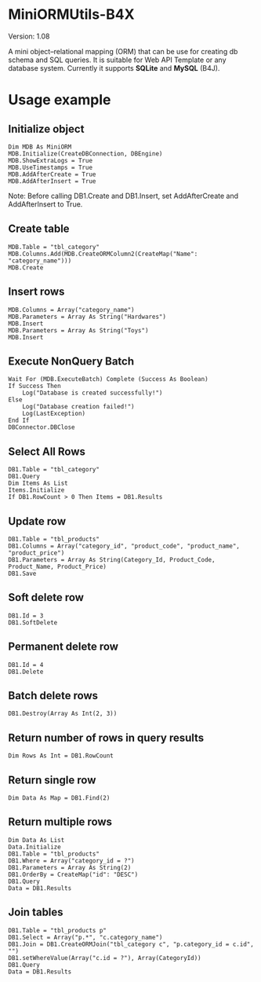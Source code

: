 # MiniORMUtils-B4X
Version: 1.08

A mini object–relational mapping (ORM) that can be use for creating db schema and SQL queries.
It is suitable for Web API Template or any database system.
Currently it supports **SQLite** and **MySQL** (B4J).

# Usage example

## Initialize object
```
Dim MDB As MiniORM
MDB.Initialize(CreateDBConnection, DBEngine)
MDB.ShowExtraLogs = True
MDB.UseTimestamps = True
MDB.AddAfterCreate = True
MDB.AddAfterInsert = True
```
Note: Before calling DB1.Create and DB1.Insert, set AddAfterCreate and AddAfterInsert to True.

## Create table
```
MDB.Table = "tbl_category"
MDB.Columns.Add(MDB.CreateORMColumn2(CreateMap("Name": "category_name")))
MDB.Create
```

## Insert rows
```
MDB.Columns = Array("category_name")
MDB.Parameters = Array As String("Hardwares")
MDB.Insert
MDB.Parameters = Array As String("Toys")
MDB.Insert
```

## Execute NonQuery Batch
```
Wait For (MDB.ExecuteBatch) Complete (Success As Boolean)
If Success Then
    Log("Database is created successfully!")
Else
    Log("Database creation failed!")
    Log(LastException)
End If
DBConnector.DBClose
```

## Select All Rows
```
DB1.Table = "tbl_category"
DB1.Query
Dim Items As List
Items.Initialize
If DB1.RowCount > 0 Then Items = DB1.Results
```

## Update row
```
DB1.Table = "tbl_products"
DB1.Columns = Array("category_id", "product_code", "product_name", "product_price")
DB1.Parameters = Array As String(Category_Id, Product_Code, Product_Name, Product_Price)
DB1.Save
```

## Soft delete row
```
DB1.Id = 3
DB1.SoftDelete
```

## Permanent delete row
```
DB1.Id = 4
DB1.Delete
```

## Batch delete rows
```
DB1.Destroy(Array As Int(2, 3))
```

## Return number of rows in query results
```
Dim Rows As Int = DB1.RowCount
```

## Return single row
```
Dim Data As Map = DB1.Find(2)
```

## Return multiple rows
```
Dim Data As List
Data.Initialize
DB1.Table = "tbl_products"
DB1.Where = Array("category_id = ?")
DB1.Parameters = Array As String(2)
DB1.OrderBy = CreateMap("id": "DESC")
DB1.Query
Data = DB1.Results
```

## Join tables
```
DB1.Table = "tbl_products p"
DB1.Select = Array("p.*", "c.category_name")
DB1.Join = DB1.CreateORMJoin("tbl_category c", "p.category_id = c.id", "")
DB1.setWhereValue(Array("c.id = ?"), Array(CategoryId))
DB1.Query
Data = DB1.Results
```
